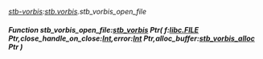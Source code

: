 _[stb-vorbis](../../modules/stb-vorbis/stb-vorbis-module.md):[stb.vorbis](stb:stb-vorbis.md).stb\_vorbis\_open\_file_
##### Function stb\_vorbis\_open\_file:[stb_vorbis](../../modules/stb-vorbis/stb-vorbis-stb_vorbis.md) Ptr( f:[libc.FILE](../../modules/libc/libc-file.md) Ptr,close_handle_on_close:[Int](../../modules/wonkey/wonkey-types-int.md),error:[Int](../../modules/wonkey/wonkey-types-int.md) Ptr,alloc_buffer:[stb_vorbis_alloc](../../modules/stb-vorbis/stb-vorbis-stb_vorbis_alloc.md) Ptr )
